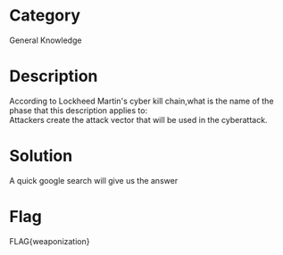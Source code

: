 # Category
General Knowledge
# Description
According to Lockheed Martin's cyber kill chain,what is the name of the phase that this description applies to:<br>
Attackers create the attack vector that will be used in the cyberattack.
# Solution
A quick google search will give us the answer 
# Flag
FLAG{weaponization}
